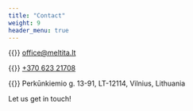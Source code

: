 ```yaml
---
title: "Contact"
weight: 9
header_menu: true
---
```


{{<icon class="fa fa-at">}}&nbsp;[office@meltita.lt](mailto:office@meltita.lt)

{{<icon class="fa fa-phone">}}&nbsp;[+370 623 21708](tel:+37062321708)

{{<icon class="fa fa-envelope">}}&nbsp;Perkūnkiemio g. 13-91, LT-12114, Vilnius, Lithuania

Let us get in touch!
